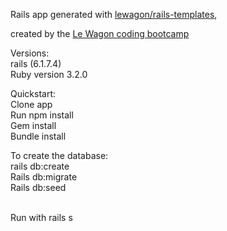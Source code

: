 Rails app generated with [lewagon/rails-templates](https://github.com/lewagon/rails-templates), 

created by the [Le Wagon coding bootcamp](https://www.lewagon.com)

Versions:<br>
rails (6.1.7.4)<br>
Ruby version 3.2.0<br>

Quickstart:<br>
Clone app<br>
Run npm install <br>
Gem install<br>
Bundle install <br>

To create the database: <br>
rails db:create<br>
Rails db:migrate<br>
Rails db:seed<br>

<br>
Run with rails s

